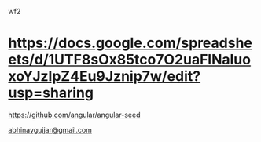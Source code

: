 wf2

https://docs.google.com/spreadsheets/d/1UTF8sOx85tco7O2uaFlNaluoxoYJzIpZ4Eu9Jznip7w/edit?usp=sharing
===


https://github.com/angular/angular-seed


abhinavgujjar@gmail.com

